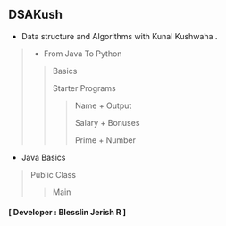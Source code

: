 ## DSAKush
- Data structure and Algorithms with Kunal Kushwaha .
> -  From Java To Python
>> Basics
>>
>> Starter Programs
>>
>>> Name + Output
>>> 
>>> Salary + Bonuses
>>> 
>>> Prime + Number
- Java Basics
> Public Class
>>Main
>>
>>
#### [ Developer : Blesslin Jerish R ]
